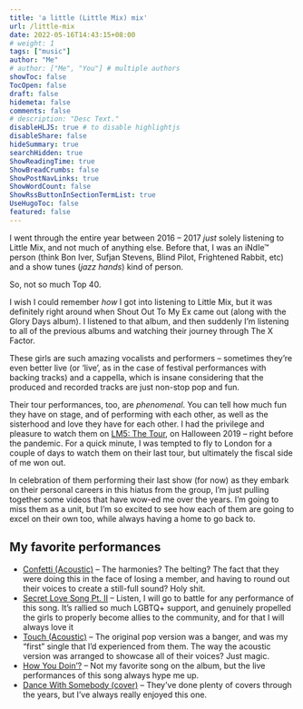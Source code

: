 ```yaml
---
title: 'a little (Little Mix) mix'
url: /little-mix
date: 2022-05-16T14:43:15+08:00
# weight: 1
tags: ["music"]
author: "Me"
# author: ["Me", "You"] # multiple authors
showToc: false
TocOpen: false
draft: false
hidemeta: false
comments: false
# description: "Desc Text."
disableHLJS: true # to disable highlightjs
disableShare: false
hideSummary: true
searchHidden: true
ShowReadingTime: true
ShowBreadCrumbs: false
ShowPostNavLinks: true
ShowWordCount: false
ShowRssButtonInSectionTermList: true
UseHugoToc: false
featured: false
---
```


I went through the entire year between 2016 – 2017 *just* solely listening to Little Mix, and not much of anything else. Before that, I was an iNdIe™ person (think Bon Iver, Sufjan Stevens, Blind Pilot, Frightened Rabbit, etc) and a show tunes (*jazz hands*) kind of person.

So, not so much Top 40.

I wish I could remember *how* I got into listening to Little Mix, but it was definitely right around when Shout Out To My Ex came out (along with the Glory Days album). I listened to that album, and then suddenly I’m listening to all of the previous albums and watching their journey through The X Factor.

These girls are such amazing vocalists and performers – sometimes they’re even better live (or ‘live’, as in the case of festival performances with backing tracks) and a cappella, which is insane considering that the produced and recorded tracks are just non-stop pop and fun.

Their tour performances, too, are *phenomenal*. You can tell how much fun they have on stage, and of performing with each other, as well as the sisterhood and love they have for each other. I had the privilege and pleasure to watch them on [LM5: The Tour](https://www.instagram.com/p/B4V1rQVHYaO/), on Halloween 2019 – right before the pandemic. For a quick minute, I was tempted to fly to London for a couple of days to watch them on their last tour, but ultimately the fiscal side of me won out.

In celebration of them performing their last show (for now) as they embark on their personal careers in this hiatus from the group, I’m just pulling together some videos that have wow-ed me over the years. I’m going to miss them as a unit, but I’m so excited to see how each of them are going to excel on their own too, while always having a home to go back to.

## My favorite performances

- [Confetti (Acoustic)](https://www.youtube.com/watch?v=j3GN_ZsgjOA) – The harmonies? The belting? The fact that they were doing this in the face of losing a member, and having to round out their voices to create a still-full sound? Holy shit.
- [Secret Love Song Pt. II](https://www.youtube.com/watch?v=Jtf4tuLn6ug) – Listen, I will go to battle for any performance of this song. It’s rallied so much LGBTQ+ support, and genuinely propelled the girls to properly become allies to the community, and for that I will always love it
- [Touch (Acoustic)](https://www.youtube.com/watch?v=KroQLUHVqk8) – The original pop version was a banger, and was my “first” single that I’d experienced from them. The way the acoustic version was arranged to showcase all of their voices? Just magic.
- [How You Doin’?](https://www.youtube.com/watch?v=J6RjeJsT0nc) – Not my favorite song on the album, but the live performances of this song always hype me up.
- [Dance With Somebody (cover)](https://www.youtube.com/watch?v=OyhgIuNoWvo) – They’ve done plenty of covers through the years, but I’ve always really enjoyed this one.